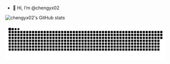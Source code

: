- 👋 Hi, I’m @chengyx02

![chengyx02's GitHub stats](https://github-readme-stats.vercel.app/api?username=chengyx02&count_private=true&show_icons=true&hide=stars,prs,issues&include_all_commits=true)

![chengyx02's contribution graph](https://raw.githubusercontent.com/chengyx02/chengyx02/output/github-contribution-grid-snake.svg)

<!---
chengyx02/chengyx02 is a ✨ special ✨ repository because its `README.md` (this file) appears on your GitHub profile.
You can click the Preview link to take a look at your changes.
--->
